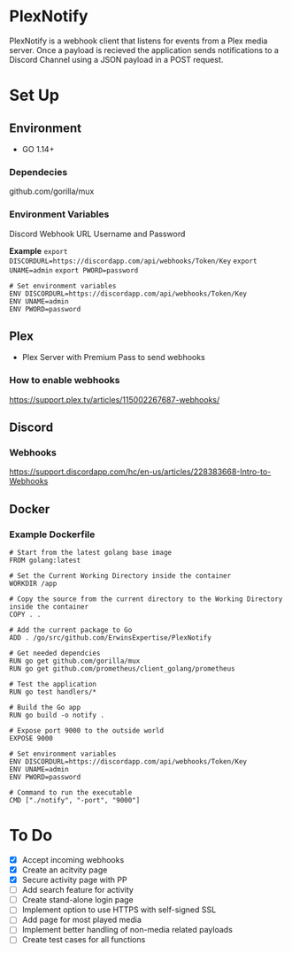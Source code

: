 # PlexNotify

PlexNotify is a webhook client that listens for events from a Plex media server. Once a payload is recieved the application sends notifications to a Discord Channel using a JSON payload in a POST request.

# Set Up

## Environment

- GO 1.14+

### Dependecies

github.com/gorilla/mux

### Environment Variables
Discord Webhook URL
Username and Password

**Example**
`export DISCORDURL=https://discordapp.com/api/webhooks/Token/Key`
`export UNAME=admin`
`export PWORD=password`


	
	# Set environment variables
	ENV DISCORDURL=https://discordapp.com/api/webhooks/Token/Key
	ENV UNAME=admin
	ENV PWORD=password
	

## Plex

- Plex Server with Premium Pass to send webhooks

### How to enable webhooks

https://support.plex.tv/articles/115002267687-webhooks/

## Discord

### Webhooks

https://support.discordapp.com/hc/en-us/articles/228383668-Intro-to-Webhooks

## Docker

### Example Dockerfile
```
# Start from the latest golang base image
FROM golang:latest

# Set the Current Working Directory inside the container
WORKDIR /app

# Copy the source from the current directory to the Working Directory inside the container
COPY . .

# Add the current package to Go 
ADD . /go/src/github.com/ErwinsExpertise/PlexNotify

# Get needed dependcies
RUN go get github.com/gorilla/mux
RUN go get github.com/prometheus/client_golang/prometheus

# Test the application
RUN go test handlers/*

# Build the Go app
RUN go build -o notify .

# Expose port 9000 to the outside world
EXPOSE 9000

# Set environment variables
ENV DISCORDURL=https://discordapp.com/api/webhooks/Token/Key
ENV UNAME=admin
ENV PWORD=password

# Command to run the executable
CMD ["./notify", "-port", "9000"]
```



# To Do

- [x] Accept incoming webhooks 
- [x] Create an acitvity page
- [x] Secure activity page with PP
- [ ] Add search feature for activity
- [ ] Create stand-alone login page
- [ ] Implement option to use HTTPS with self-signed SSL
- [ ] Add page for most played media
- [ ] Implement better handling of non-media related payloads
- [ ] Create test cases for all functions